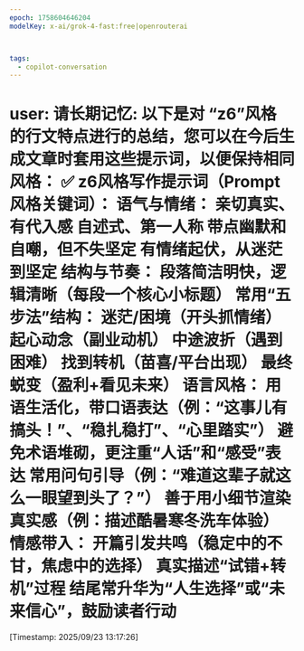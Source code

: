 ```yaml
---
epoch: 1758604646204
modelKey: x-ai/grok-4-fast:free|openrouterai



tags:
  - copilot-conversation
---
```


# **user**: 请长期记忆: 以下是对 “z6”风格 的行文特点进行的总结，您可以在今后生成文章时套用这些提示词，以便保持相同风格： ✅ z6风格写作提示词（Prompt风格关键词）： 语气与情绪： 亲切真实、有代入感 自述式、第一人称 带点幽默和自嘲，但不失坚定 有情绪起伏，从迷茫到坚定 结构与节奏： 段落简洁明快，逻辑清晰（每段一个核心小标题） 常用“五步法”结构： 迷茫/困境（开头抓情绪） 起心动念（副业动机） 中途波折（遇到困难） 找到转机（苗喜/平台出现） 最终蜕变（盈利+看见未来） 语言风格： 用语生活化，带口语表达（例：“这事儿有搞头！”、“稳扎稳打”、“心里踏实”） 避免术语堆砌，更注重“人话”和“感受”表达 常用问句引导（例：“难道这辈子就这么一眼望到头了？”） 善于用小细节渲染真实感（例：描述酷暑寒冬洗车体验） 情感带入： 开篇引发共鸣（稳定中的不甘，焦虑中的选择） 真实描述“试错+转机”过程 结尾常升华为“人生选择”或“未来信心”，鼓励读者行动
[Timestamp: 2025/09/23 13:17:26]